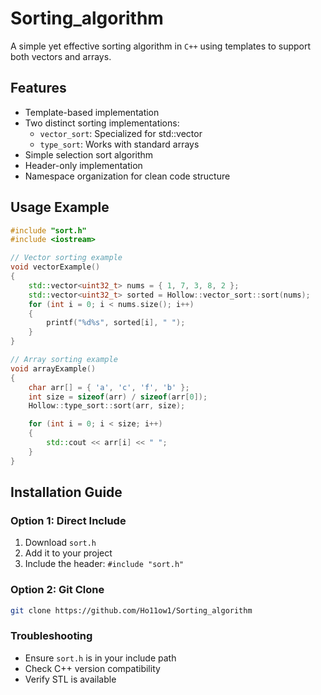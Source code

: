 # Sorting_algorithm

A simple yet effective sorting algorithm in `C++` using templates to support both vectors and arrays.

## Features

* Template-based implementation
* Two distinct sorting implementations:
  * `vector_sort`: Specialized for std::vector
  * `type_sort`: Works with standard arrays
* Simple selection sort algorithm
* Header-only implementation
* Namespace organization for clean code structure

## Usage Example
```cpp
#include "sort.h"
#include <iostream>

// Vector sorting example
void vectorExample() 
{
    std::vector<uint32_t> nums = { 1, 7, 3, 8, 2 };
    std::vector<uint32_t> sorted = Hollow::vector_sort::sort(nums);
    for (int i = 0; i < nums.size(); i++)
    {
        printf("%d%s", sorted[i], " ");
    }
}

// Array sorting example
void arrayExample() 
{
    char arr[] = { 'a', 'c', 'f', 'b' };
    int size = sizeof(arr) / sizeof(arr[0]);
    Hollow::type_sort::sort(arr, size);

    for (int i = 0; i < size; i++) 
    {
        std::cout << arr[i] << " ";
    }
}
```
## Installation Guide

### Option 1: Direct Include
   1. Download `sort.h`
   2. Add it to your project
   3. Include the header: `#include "sort.h"`

### Option 2: Git Clone
```bash
git clone https://github.com/Ho11ow1/Sorting_algorithm
```

### Troubleshooting
* Ensure `sort.h` is in your include path
* Check C++ version compatibility
* Verify STL is available
